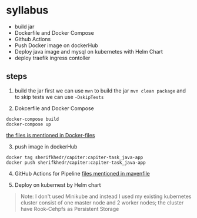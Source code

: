 # syllabus
- build jar
- Dockerfile and Docker Compose
- Github Actions
- Push Docker image on dockerHub
- Deploy java image and mysql on kubernetes with Helm Chart 
- deploy traefik ingress contoller

## steps
1. build the jar 
first we can use `mvn`  to build the jar
`mvn clean package`  and to skip tests we can use `-DskipTests`

2. Dokcerfile and Docker Compose 
```
docker-compose build
docker-compose up
```
[the files is mentioned in Docker-files](Docker-files)

3. push image in dockerHub
```
docker tag sherifkhedr/capiter:capiter-task_java-app
docker push sherifkhedr/capiter:capiter-task_java-app
```
4. GitHub Actions for Pipeline
[files mentioned in mavenfile](.github/workflows)

5. Deploy on kubernest by Helm chart
> Note: 
I don't used Minikube and instead I used my existing kubernetes cluster consist of one master node and 2 worker nodes;
 the cluster have Rook-Cehpfs as Persistent Storage
 
